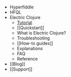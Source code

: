 - Hyperfiddle
- HFQL
- Electric Clojure
	- [Tutorial](https://electric-examples-app.fly.dev/)
	- [[Quickstart]]
	- What is Electric Clojure?
	- Troubleshooting
	- [[How-to guides]]
	- Explanations
	- FAQ
	- Reference
- [[Blog]]
- [[Support]]